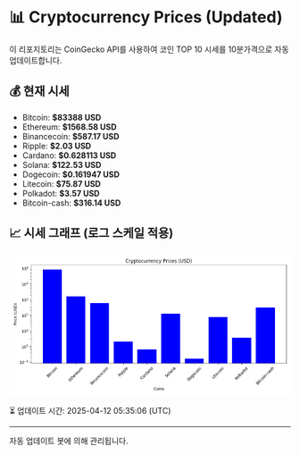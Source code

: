 
# 📊 Cryptocurrency Prices (Updated)

이 리포지토리는 CoinGecko API를 사용하여 코인 TOP 10 시세를 10분가격으로 자동 업데이트합니다.

## 💰 현재 시세
- Bitcoin: **$83388 USD**
- Ethereum: **$1568.58 USD**
- Binancecoin: **$587.17 USD**
- Ripple: **$2.03 USD**
- Cardano: **$0.628113 USD**
- Solana: **$122.53 USD**
- Dogecoin: **$0.161947 USD**
- Litecoin: **$75.87 USD**
- Polkadot: **$3.57 USD**
- Bitcoin-cash: **$316.14 USD**

## 📈 시세 그래프 (로그 스케일 적용)
![Crypto Prices](crypto_prices.png)

⏳ 업데이트 시간: 2025-04-12 05:35:06 (UTC)

---
자동 업데이트 봇에 의해 관리됩니다.
